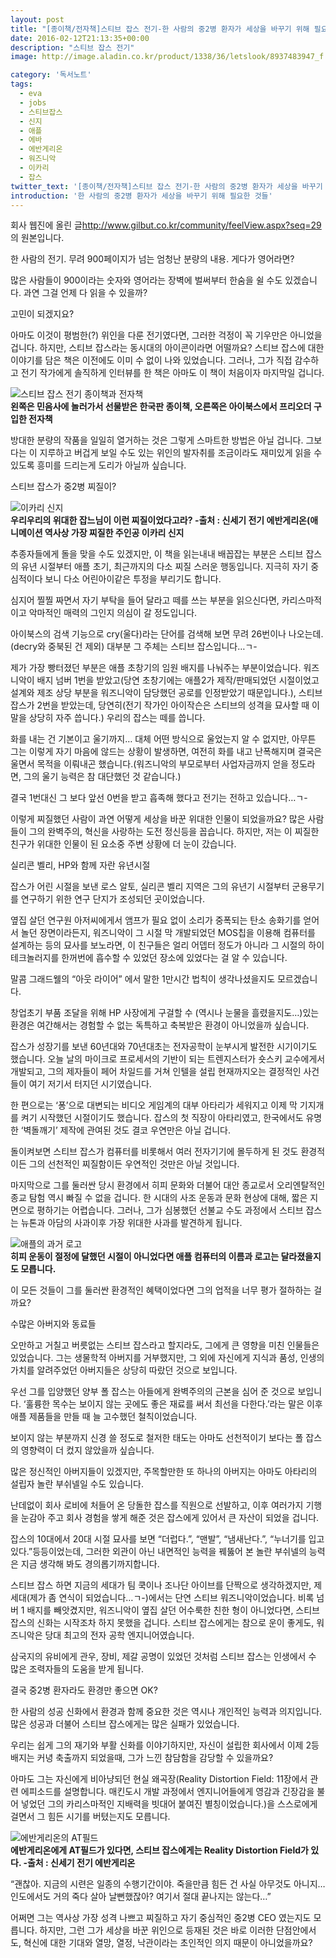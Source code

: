 ```yaml
---
layout: post
title: "[종이책/전자책]스티브 잡스 전기-한 사람의 중2병 환자가 세상을 바꾸기 위해 필요한 것들"
date: 2016-02-12T21:13:35+00:00
description: "스티브 잡스 전기"
image: http://image.aladin.co.kr/product/1338/36/letslook/8937483947_f.jpg

category: '독서노트'  
tags: 
  - eva
  - jobs
  - 스티브잡스
  - 신지
  - 애플
  - 에바
  - 에반게리온
  - 워즈니악
  - 이카리
  - 잡스
twitter_text: '[종이책/전자책]스티브 잡스 전기-한 사람의 중2병 환자가 세상을 바꾸기 위해 필요한 것들'
introduction: '한 사람의 중2병 환자가 세상을 바꾸기 위해 필요한 것들'
---
```


회사 웹진에 올린 글<http://www.gilbut.co.kr/community/feelView.aspx?seq=29>의 원본입니다.

한 사람의 전기. 무려 900페이지가 넘는 엄청난 분량의 내용. 게다가 영어라면?

많은 사람들이 900이라는 숫자와 영어라는 장벽에 벌써부터 한숨을 쉴 수도 있겠습니다. 과연 그걸 언제 다 읽을 수 있을까?

고민이 되겠지요?

아마도 이것이 평범한(?) 위인을 다룬 전기였다면, 그러한 걱정이 꼭 기우만은 아니었을 겁니다. 하지만, 스티브 잡스라는 동시대의 아이콘이라면 어떨까요? 스티브 잡스에 대한 이야기를 담은 책은 이전에도 이미 수 없이 나와 있었습니다. 그러나, 그가 직접 감수하고 전기 작가에게 솔직하게 인터뷰를 한 책은 아마도 이 책이 처음이자 마지막일 겁니다.

![스티브 잡스 전기 종이책과 전자책](https://res.cloudinary.com/red-angel-kr/image/upload/v1541656126/blog_img/jobs.png)  
**왼쪽은 민음사에 놀러가서 선물받은 한국판 종이책, 오른쪽은 아이북스에서 프리오더 구입한 전자책**

방대한 분량의 작품을 일일히 열거하는 것은 그렇게 스마트한 방법은 아닐 겁니다. 그보다는 이 지루하고 버겁게 보일 수도 있는 위인의 발자취를 조금이라도 재미있게 읽을 수 있도록 흥미를 드리는게 도리가 아닐까 싶습니다.

스티브 잡스가 중2병 찌질이?

![이카리 신지](https://res.cloudinary.com/red-angel-kr/image/upload/v1541656126/blog_img/ikari.png)  
**우리우리의 위대한 잡느님이 이런 찌질이었다고라? -출처 : 신세기 전기 에반게리온(애니메이션 역사상 가장 찌질한 주인공 이카리 신지**

추종자들에게 돌을 맞을 수도 있겠지만, 이 책을 읽는내내 배꼽잡는 부분은 스티브 잡스의 유년 시절부터 애플 초기, 최근까지의 다소 찌질 스러운 행동입니다. 지극히 자기 중심적이다 보니 다소 어린아이같은 투정을 부리기도 합니다.
  
심지어 찔찔 짜면서 자기 부탁을 들어 달라고 떼를 쓰는 부분을 읽으신다면, 카리스마적이고 악마적인 매력의 그인지 의심이 갈 정도입니다.
  
아이북스의 검색 기능으로 cry(울다)라는 단어를 검색해 보면 무려 26번이나 나오는데.(decry와 중북된 건 제외) 대부분 그 주체는 스티브 잡스입니다&#8230;ㄱ-
  
제가 가장 빵터졌던 부분은 애플 초창기의 임원 배지를 나눠주는 부분이었습니다. 워즈니악이 배지 넘버 1번을 받았고(당연 초창기에는 애플2가 제작/판매되었던 시절이었고 설계와 제조 상당 부분을 워즈니악이 담당했던 공로를 인정받았기 때문입니다.), 스티브 잡스가 2번을 받았는데, 당연히(전기 작가인 아이작슨은 스티브의 성격을 묘사할 때 이 말을 상당히 자주 씁니다.) 우리의 잡스는 떼를 씁니다.
  
화를 내는 건 기본이고 울기까지&#8230; 대체 어떤 방식으로 울었는지 알 수 없지만, 아무튼 그는 이렇게 자기 마음에 않드는 상황이 발생하면, 여전히 화를 내고 난폭해지며 결국은 울면서 목적을 이뤄내곤 했습니다.(워즈니악의 부모로부터 사업자금까지 얻을 정도라면, 그의 울기 능력은 참 대단했던 것 같습니다.)
  
결국 1번대신 그 보다 앞선 0번을 받고 흡족해 했다고 전기는 전하고 있습니다&#8230;ㄱ-

이렇게 찌질했던 사람이 과연 어떻게 세상을 바꾼 위대한 인물이 되었을까요? 많은 사람들이 그의 완벽주의, 혁신을 사랑하는 도전 정신등을 꼽습니다. 하지만, 저는 이 찌질한 친구가 위대한 인물이 된 요소중 주변 상황에 더 눈이 갔습니다.

실리콘 벨리, HP와 함께 자란 유년시절
  
잡스가 어린 시절을 보낸 로스 알토, 실리콘 벨리 지역은 그의 유년기 시절부터 군용무기를 연구하기 위한 연구 단지가 조성되던 곳이었습니다.
  
옆집 살던 연구원 아저씨에게서 앰프가 필요 없이 소리가 중폭되는 탄소 송화기를 얻어서 놀던 장면이라든지, 워즈니악이 그 시절 막 개발되었던 MOS칩을 이용해 컴퓨터를 설계하는 등의 묘사를 보노라면, 이 친구들은 얼리 어뎁터 정도가 아니라 그 시절의 하이테크놀러지를 한꺼번에 흡수할 수 있었던 장소에 있었다는 걸 알 수 있습니다.
  
말콤 그래드웰의 “아웃 라이어” 에서 말한 1만시간 법칙이 생각나셨을지도 모르겠습니다.
  
창업초기 부품 조달을 위해 HP 사장에게 구걸할 수 (역시나 눈물을 흘렸을지도&#8230;)있는 환경은 여간해서는 경험할 수 없는 독특하고 축복받은 환경이 아니었을까 싶습니다.
  
잡스가 성장기를 보낸 60년대와 70년대초는 전자공학이 눈부시게 발전한 시기이기도 했습니다. 오늘 날의 마이크로 프로세서의 기반이 되는 트렌지스터가 숏스키 교수에게서 개발되고, 그의 제자들이 페어 차일드를 거쳐 인텔을 설립 현재까지오는 결정적인 사건들이 여기 저기서 터지던 시기였습니다.

한 편으로는 ‘퐁’으로 대변되는 비디오 게임계의 대부 아타리가 세워지고 이제 막 기지개를 켜기 시작했던 시절이기도 했습니다. 잡스의 첫 직장이 아타리였고, 한국에서도 유명한 ‘벽돌깨기’ 제작에 관여된 것도 결코 우연만은 아닐 겁니다.
  
돌이켜보면 스티브 잡스가 컴퓨터를 비롯해서 여러 전자기기에 몰두하게 된 것도 환경적이든 그의 선천적인 찌질함이든 우연적인 것만은 아닐 것입니다.

마지막으로 그를 둘러싼 당시 환경에서 히피 문화와 더불어 대안 종교로서 오리엔탈적인 종교 탐험 역시 빠질 수 없을 겁니다. 한 시대의 사조 운동과 문화 현상에 대해, 짧은 지면으로 평하기는 어렵습니다. 그러나, 그가 심봉했던 선불교 수도 과정에서 스티브 잡스는 뉴톤과 아담의 사과이후 가장 위대한 사과를 발견하게 됩니다.

![애플의 과거 로고](https://res.cloudinary.com/red-angel-kr/image/upload/v1541656125/blog_img/apple_classic.png)  
**히피 운동이 절정에 달했던 시절이 아니었다면 애플 컴퓨터의 이름과 로고는 달라졌을지도 모릅니다.**

이 모든 것들이 그를 둘러싼 환경적인 혜택이었다면 그의 업적을 너무 평가 절하하는 걸까요?

수많은 아버지와 동료들
  
오만하고 거칠고 버릇없는 스티브 잡스라고 할지라도, 그에게 큰 영향을 미친 인물들은 있었습니다. 그는 생물학적 아버지를 거부했지만, 그 외에 자신에게 지식과 품성, 인생의 가치를 알려주었던 아버지들은 상당히 따랐던 것으로 보입니다.
  
우선 그를 입양했던 양부 폴 잡스는 아들에게 완벽주의의 근본을 심어 준 것으로 보입니다. ‘훌륭한 목수는 보이지 않는 곳에도 좋은 재료를 써서 최선을 다한다.’라는 말은 이후 애플 제품들을 만들 때 늘 고수했던 철칙이었습니다.
  
보이지 않는 부분까지 신경 쓸 정도로 철저한 태도는 아마도 선천적이기 보다는 폴 잡스의 영향력이 더 컸지 않았을까 싶습니다.

많은 정신적인 아버지들이 있겠지만, 주목할만한 또 하나의 아버지는 아마도 아타리의 설립자 놀란 부쉬넬일 수도 있습니다.
  
난데없이 회사 로비에 처들어 온 당돌한 잡스를 직원으로 선발하고, 이후 여러가지 기행을 눈감아 주고 회사 경험을 쌓게 해준 것은 잡스에게 있어서 큰 자산이 되었을 겁니다.
  
잡스의 10대에서 20대 시절 묘사를 보면 “더럽다.”, “맨발”, “냄새난다.”, “누너기를 입고 있다.”등등이었는데, 그러한 외관이 아닌 내면적인 능력을 꿰뚫어 본 놀란 부쉬넬의 능력은 지금 생각해 봐도 경의롭기까지합니다.

스티브 잡스 하면 지금의 세대가 팀 쿡이나 조나단 아이브를 단짝으로 생각하겠지만, 제 세대(제가 좀 연식이 되었습니다&#8230;ㄱ-)에서는 단연 스티브 워즈니악이었습니다. 비록 넘버 1 배지를 빼앗겼지만, 워즈니악이 옆집 살던 어수룩한 친한 형이 아니었다면, 스티브 잡스의 신화는 시작조차 하지 못했을 겁니다. 스티브 잡스에게는 참으로 운이 좋게도, 워즈니악은 당대 최고의 전자 공학 엔지니어였습니다.

삼국지의 유비에게 관우, 장비, 제갈 공명이 있었던 것처럼 스티브 잡스는 인생에서 수 많은 조력자들의 도움을 받게 됩니다.

결국 중2병 환자라도 환경만 좋으면 OK?
  
한 사람의 성공 신화에서 환경과 함께 중요한 것은 역시나 개인적인 능력과 의지입니다. 많은 성공과 더불어 스티브 잡스에게는 많은 실패가 있었습니다.
  
우리는 쉽게 그의 재기와 부활 신화를 이야기하지만, 자신이 설립한 회사에서 이제 2등 배지는 커녕 축출까지 되었을때, 그가 느낀 참담함을 감당할 수 있을까요?

아마도 그는 자신에게 비아냥되던 현실 왜곡장(Reality Distortion Field: 11장에서 관련 에피소드를 설명합니다. 매킨도시 개발 과정에서 엔지니어들에게 영감과 긴장감을 불어 넣었던 그의 카리스마적인 지배력을 빗대어 붙여진 별칭이었습니다.)을 스스로에게 걸면서 그 힘든 시기를 버텼는지도 모릅니다.

![에반게리온의 AT필드](https://res.cloudinary.com/red-angel-kr/image/upload/v1541656126/blog_img/at_filed.png)  
**에반게리온에게 AT필드가 있다면, 스티브 잡스에게는 Reality Distortion Field가 있다. -출처 : 신세기 전기 에반게리온**

“괜찮아. 지금의 시련은 일종의 수행기간이야. 죽을만큼 힘든 건 사실 아무것도 아니지&#8230; 인도에서도 거의 죽다 살아 날뻔했잖아? 여기서 절대 끝나지는 않는다&#8230;”
  
어쩌면 그는 역사상 가장 성격 나쁘고 찌질하고 자기 중심적인 중2병 CEO 였는지도 모릅니다. 하지만, 그런 그가 세상을 바꾼 위인으로 등재된 것은 바로 이러한 단점안에서도, 혁신에 대한 기대와 열망, 열정, 낙관이라는 초인적인 의지 때문이 아니었을까요?
